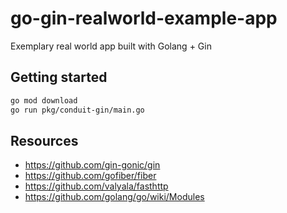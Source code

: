 # go-gin-realworld-example-app
Exemplary real world app built with Golang + Gin

## Getting started

```bash
go mod download
go run pkg/conduit-gin/main.go
```

## Resources
- https://github.com/gin-gonic/gin
- https://github.com/gofiber/fiber
- https://github.com/valyala/fasthttp
- https://github.com/golang/go/wiki/Modules
